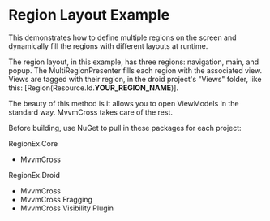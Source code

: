 Region Layout Example
============

This demonstrates how to define multiple regions on the screen and dynamically fill the regions with different layouts at runtime.

The region layout, in this example, has three regions: navigation, main, and popup.  The MultiRegionPresenter fills each region with the associated view.  Views are tagged with their region, in the droid project's "Views" folder, like this: [Region(Resource.Id.**YOUR_REGION_NAME**)].

The beauty of this method is it allows you to open ViewModels in the standard way.  MvvmCross takes care of the rest.

Before building, use NuGet to pull in these packages for each project:

RegionEx.Core
 - MvvmCross

RegionEx.Droid
 - MvvmCross 
 - MvvmCross Fragging
 - MvvmCross Visibility Plugin
